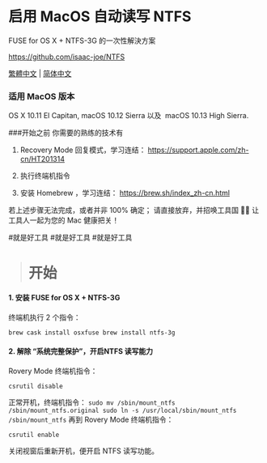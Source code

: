 # 启用 MacOS 自动读写 NTFS

FUSE for OS X + NTFS-3G 的一次性解決方案

https://github.com/isaac-joe/NTFS


[繁體中文](https://github.com/isaac-joe/NTFS/blob/master/README-zhcn.md) | [简体中文](https://github.com/isaac-joe/NTFS/blob/master/README-zhcn.md)



### 适用 MacOS 版本
OS X 10.11 El Capitan, macOS 10.12 Sierra 以及
 macOS 10.13 High Sierra.

###开始之前
你需要的熟练的技术有

1. Recovery Mode 回复模式，学习连结：
https://support.apple.com/zh-cn/HT201314

2. 执行终端机指令
3. 安装 Homebrew ，学习连结：
https://brew.sh/index_zh-cn.html

若上述步骤无法完成，或者并非 100% 确定；
请直接放弃，并招唤工具国 🤹‍♂️
让工具人一起为您的 Mac 健康把关！


 #就是好工具 #就是好工具 #就是好工具

> # 开始


#### 1. 安装 FUSE for OS X + NTFS-3G

终端机执行 2 个指令：

`
brew cask install osxfuse
brew install ntfs-3g
`

#### 2. 解除 “系统完整保护”，开启NTFS 读写能力 

Rovery Mode 终端机指令：

`csrutil disable`

正常开机，终端机指令：
`
sudo mv /sbin/mount_ntfs /sbin/mount_ntfs.original
sudo ln -s /usr/local/sbin/mount_ntfs /sbin/mount_ntfs
`
再到 Rovery Mode 终端机指令：

`csrutil enable`

关闭视窗后重新开机，便开启 NTFS 读写功能。

